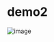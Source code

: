 # demo2
![image](https://user-images.githubusercontent.com/132926494/237030632-0c69fcb9-4437-4d79-80b1-0a05768c6cfa.png)
